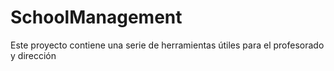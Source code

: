 # SchoolManagement
Este proyecto contiene una serie de herramientas útiles para el profesorado y dirección
